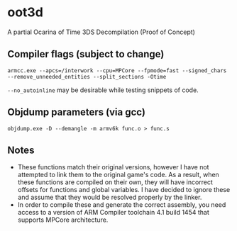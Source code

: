 # oot3d
A partial Ocarina of Time 3DS Decompilation (Proof of Concept)

## Compiler flags (subject to change)
`armcc.exe --apcs=/interwork --cpu=MPCore --fpmode=fast --signed_chars --remove_unneeded_entities --split_sections -Otime`

`--no_autoinline` may be desirable while testing snippets of code.

## Objdump parameters (via gcc)
`objdump.exe -D --demangle -m armv6k func.o > func.s`

## Notes
* These functions match their original versions, however I have not attempted to link them to the original game's code. As a result, when these functions are compiled on their own, they will have incorrect offsets for functions and global variables. I have decided to ignore these and assume that they would be resolved properly by the linker.
* In order to compile these and generate the correct assembly, you need access to a version of ARM Compiler toolchain 4.1 build 1454 that supports MPCore architecture.
